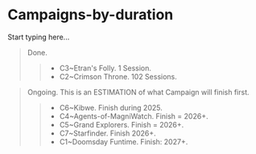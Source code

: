 # Campaigns-by-duration

Start typing here...

> Done.
>> - C3~Etran's Folly. 1 Session.
>> - C2~Crimson Throne. 102 Sessions.

> Ongoing. This is an ESTIMATION of what Campaign will finish first.
>> - C6~Kibwe. Finish during 2025.
>> - C4~Agents-of-MagniWatch. Finish = 2026+.
>> - C5~Grand Explorers. Finish = 2026+.
>> - C7~Starfinder. Finish 2026+.
>> - C1~Doomsday Funtime. Finish: 2027+.
